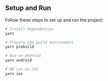 ## Setup and Run

Follow these steps to set up and run the project:

```bash
# Install dependencies
yarn

# Prepare the build environment
yarn prebuild

# Run on Android
yarn android

# OR run on iOS
yarn ios
```
